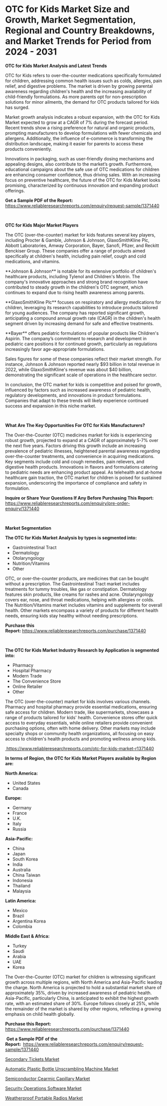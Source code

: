 <p><h1>OTC for Kids Market Size and Growth, Market Segmentation, Regional and Country Breakdowns, and Market Trends for Period from 2024 -  2031</h1></p><p><strong>OTC for Kids Market Analysis and Latest Trends</strong></p>
<p><p>OTC for Kids refers to over-the-counter medications specifically formulated for children, addressing common health issues such as colds, allergies, pain relief, and digestive problems. The market is driven by growing parental awareness regarding children's health and the increasing availability of child-friendly formulations. As more parents opt for non-prescription solutions for minor ailments, the demand for OTC products tailored for kids has surged.</p><p>Market growth analysis indicates a robust expansion, with the OTC for Kids Market expected to grow at a CAGR of 7% during the forecast period. Recent trends show a rising preference for natural and organic products, prompting manufacturers to develop formulations with fewer chemicals and allergens. Additionally, the influence of e-commerce is transforming the distribution landscape, making it easier for parents to access these products conveniently.</p><p>Innovations in packaging, such as user-friendly dosing mechanisms and appealing designs, also contribute to the market’s growth. Furthermore, educational campaigns about the safe use of OTC medications for children are enhancing consumer confidence, thus driving sales. With an increasing focus on preventive healthcare, the future of the OTC for Kids Market looks promising, characterized by continuous innovation and expanding product offerings.</p></p>
<p><strong>Get a Sample PDF of the Report:&nbsp;</strong> <a href="https://www.reliableresearchreports.com/enquiry/request-sample/1371440?utm_campaign=113&utm_medium=2&utm_source=Github&utm_content=ia&utm_term=06122024&utm_id=otc-for-kids">https://www.reliableresearchreports.com/enquiry/request-sample/1371440</a></p>
<p>&nbsp;</p>
<p><strong>OTC for Kids Major Market Players</strong></p>
<p><p>The OTC (over-the-counter) market for kids features several key players, including Procter & Gamble, Johnson & Johnson, GlaxoSmithKline Plc, Abbott Laboratories, Amway Corporation, Bayer, Sanofi, Pfizer, and Reckitt Benckiser Group. These companies offer a range of products aimed specifically at children's health, including pain relief, cough and cold medications, and vitamins.</p><p>**Johnson & Johnson** is notable for its extensive portfolio of children's healthcare products, including Tylenol and Children's Motrin. The company's innovative approaches and strong brand recognition have contributed to steady growth in the children's OTC segment, which continues to expand due to rising health awareness among parents.</p><p>**GlaxoSmithKline Plc** focuses on respiratory and allergy medications for children, leveraging its research capabilities to introduce products tailored for young audiences. The company has reported significant growth, anticipating a compound annual growth rate (CAGR) in the children's health segment driven by increasing demand for safe and effective treatments.</p><p>**Bayer** offers pediatric formulations of popular products like Children's Aspirin. The company’s commitment to research and development in pediatric care positions it for continued growth, particularly as regulations increasingly favor age-appropriate formulations.</p><p>Sales figures for some of these companies reflect their market strength. For instance, Johnson & Johnson reported nearly $93 billion in total revenue in 2022, while GlaxoSmithKline's revenue was about $40 billion, demonstrating the significant scale of operations in the healthcare sector.</p><p>In conclusion, the OTC market for kids is competitive and poised for growth, influenced by factors such as increased awareness of pediatric health, regulatory developments, and innovations in product formulations. Companies that adapt to these trends will likely experience continued success and expansion in this niche market.</p></p>
<p>&nbsp;</p>
<p><strong>What Are The Key Opportunities For OTC for Kids Manufacturers?</strong></p>
<p><p>The Over-the-Counter (OTC) medicines market for kids is experiencing robust growth, projected to expand at a CAGR of approximately 5-7% over the next five years. Factors driving this growth include an increasing prevalence of pediatric illnesses, heightened parental awareness regarding over-the-counter treatments, and convenience in acquiring medications. Key segments include cold and cough remedies, pain relievers, and digestive health products. Innovations in flavors and formulations catering to pediatric needs are enhancing product appeal. As telehealth and at-home healthcare gain traction, the OTC market for children is poised for sustained expansion, underscoring the importance of compliance and safety in formulation.</p></p>
<p><strong>Inquire or Share Your Questions If Any Before Purchasing This Report:</strong> <a href="https://www.reliableresearchreports.com/enquiry/pre-order-enquiry/1371440?utm_campaign=113&utm_medium=2&utm_source=Github&utm_content=ia&utm_term=06122024&utm_id=otc-for-kids">https://www.reliableresearchreports.com/enquiry/pre-order-enquiry/1371440</a></p>
<p>&nbsp;</p>
<p><strong>Market Segmentation</strong></p>
<p><strong>The OTC for Kids Market Analysis by types is segmented into:</strong></p>
<p><ul><li>Gastrointestinal Tract</li><li>Dermatology</li><li>Otolaryngology</li><li>Nutrition/Vitamins</li><li>Other</li></ul></p>
<p><p>OTC, or over-the-counter products, are medicines that can be bought without a prescription. The Gastrointestinal Tract market includes treatments for tummy troubles, like gas or constipation. Dermatology features skin products, like creams for rashes and acne. Otolaryngology covers ear, nose, and throat medications, helping with allergies or colds. The Nutrition/Vitamins market includes vitamins and supplements for overall health. Other markets encompass a variety of products for different health needs, ensuring kids stay healthy without needing prescriptions.</p></p>
<p><strong>Purchase this Report:&nbsp;</strong><a href="https://www.reliableresearchreports.com/purchase/1371440?utm_campaign=113&utm_medium=2&utm_source=Github&utm_content=ia&utm_term=06122024&utm_id=otc-for-kids">https://www.reliableresearchreports.com/purchase/1371440</a></p>
<p>&nbsp;</p>
<p><strong>The OTC for Kids Market Industry Research by Application is segmented into:</strong></p>
<p><ul><li>Pharmacy</li><li>Hospital Pharmacy</li><li>Modern Trade</li><li>The Convenience Store</li><li>Online Retailer</li><li>Other</li></ul></p>
<p><p>The OTC (over-the-counter) market for kids involves various channels. Pharmacy and hospital pharmacy provide essential medications, ensuring safe access for children. Modern trade, like supermarkets, showcases a range of products tailored for kids' health. Convenience stores offer quick access to everyday essentials, while online retailers provide convenient purchasing options, often with home delivery. Other markets may include specialty shops or community health organizations, all focusing on easy access to children's health products and promoting wellness among kids.</p></p>
<p><a href="https://www.reliableresearchreports.com/otc-for-kids-market-r1371440?utm_campaign=113&utm_medium=2&utm_source=Github&utm_content=ia&utm_term=06122024&utm_id=otc-for-kids">&nbsp;https://www.reliableresearchreports.com/otc-for-kids-market-r1371440</a></p>
<p><strong>In terms of Region, the OTC for Kids Market Players available by Region are:</strong></p>
<p>
    <p> <strong> North America: </strong>
        <ul>
            <li>United States</li>
            <li>Canada</li>
        </ul>
        </p> 
    <p> <strong> Europe: </strong>
        <ul>
            <li>Germany</li>
            <li>France</li>
            <li>U.K.</li>
            <li>Italy</li>
            <li>Russia</li>
        </ul>
        </p> 
    <p> <strong> Asia-Pacific: </strong>
        <ul>
            <li>China</li>
            <li>Japan</li>
            <li>South Korea</li>
            <li>India</li>
            <li>Australia</li>
            <li>China Taiwan</li>
            <li>Indonesia</li>
            <li>Thailand</li>
            <li>Malaysia</li>
        </ul>
        </p> 
    <p> <strong> Latin America: </strong>
        <ul>
            <li>Mexico</li>
            <li>Brazil</li>
            <li>Argentina Korea</li>
            <li>Colombia</li>
        </ul>
        </p> 
    <p> <strong> Middle East & Africa: </strong>
        <ul>
            <li>Turkey</li>
            <li>Saudi</li>
            <li>Arabia</li>
            <li>UAE</li>
            <li>Korea</li>
        </ul>
    </p>
    </p>
<p><p>The Over-the-Counter (OTC) market for children is witnessing significant growth across multiple regions, with North America and Asia-Pacific leading the charge. North America is projected to hold a substantial market share of approximately 35%, driven by increased awareness of pediatric health. Asia-Pacific, particularly China, is anticipated to exhibit the highest growth rate, with an estimated share of 30%. Europe follows closely at 25%, while the remainder of the market is shared by other regions, reflecting a growing emphasis on child health globally.</p></p>
<p><strong>Purchase this Report: </strong><a href="https://www.reliableresearchreports.com/purchase/1371440?utm_campaign=113&utm_medium=2&utm_source=Github&utm_content=ia&utm_term=06122024&utm_id=otc-for-kids">https://www.reliableresearchreports.com/purchase/1371440</a></p>
<p>&nbsp;<strong>Get a Sample PDF of the Report:&nbsp;&nbsp;</strong><a href="https://www.reliableresearchreports.com/enquiry/request-sample/1371440?utm_campaign=113&utm_medium=2&utm_source=Github&utm_content=ia&utm_term=06122024&utm_id=otc-for-kids">https://www.reliableresearchreports.com/enquiry/request-sample/1371440</a></p>
<p><strong></strong></p>
<p><p><a href="https://www.linkedin.com/pulse/research-report-value-market-segmentation-share-analysis-wyive?utm_campaign=113&utm_medium=2&utm_source=Github&utm_content=ia&utm_term=06122024&utm_id=otc-for-kids">Secondary Tickets Market</a></p><p><a href="https://issuu.com/reportprime-2/docs/automatic-plastic-bottle-unscrambling-machine-mark?utm_campaign=113&utm_medium=2&utm_source=Github&utm_content=ia&utm_term=06122024&utm_id=otc-for-kids">Automatic Plastic Bottle Unscrambling Machine Market</a></p><p><a href="https://issuu.com/reportprime-2/docs/semiconductor-cearmic-capillary-market-size-2030.p?utm_campaign=113&utm_medium=2&utm_source=Github&utm_content=ia&utm_term=06122024&utm_id=otc-for-kids">Semiconductor Cearmic Capillary Market</a></p><p><a href="https://www.linkedin.com/pulse/security-operations-software-market-forecastfor-year2024-ufsae?utm_campaign=113&utm_medium=2&utm_source=Github&utm_content=ia&utm_term=06122024&utm_id=otc-for-kids">Security Operations Software Market</a></p><p><a href="https://github.com/SamiaChowdhury801/Market-Research-Report-List-1/blob/main/weatherproof-portable-radios-market.md?utm_campaign=113&utm_medium=2&utm_source=Github&utm_content=ia&utm_term=06122024&utm_id=otc-for-kids">Weatherproof Portable Radios Market</a></p></p>